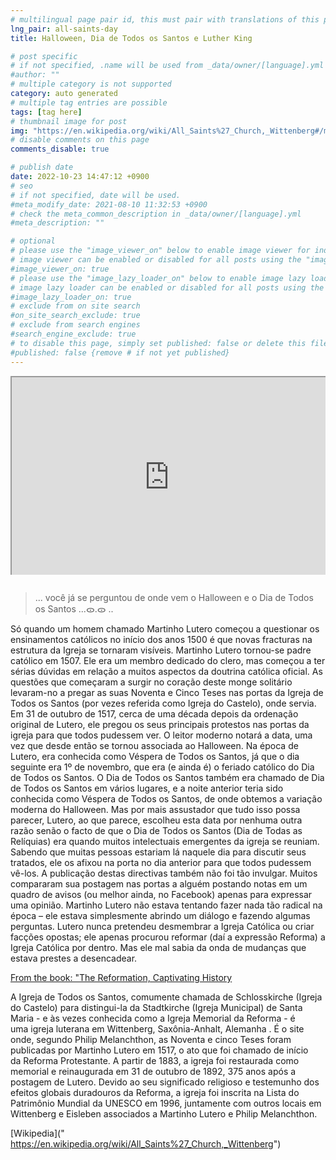 ```yaml
---
# multilingual page pair id, this must pair with translations of this page. (This name must be unique)
lng_pair: all-saints-day
title: Halloween, Dia de Todos os Santos e Luther King

# post specific
# if not specified, .name will be used from _data/owner/[language].yml
#author: ""
# multiple category is not supported
category: auto generated
# multiple tag entries are possible
tags: [tag here]
# thumbnail image for post
img: "https://en.wikipedia.org/wiki/All_Saints%27_Church,_Wittenberg#/media/File:Schlosskirche_Wittenberg.jpg"
# disable comments on this page
comments_disable: true

# publish date
date: 2022-10-23 14:47:12 +0900
# seo
# if not specified, date will be used.
#meta_modify_date: 2021-08-10 11:32:53 +0900
# check the meta_common_description in _data/owner/[language].yml
#meta_description: ""

# optional
# please use the "image_viewer_on" below to enable image viewer for individual pages or posts (_posts/ or [language]/_posts folders).
# image viewer can be enabled or disabled for all posts using the "image_viewer_posts: true" setting in _data/conf/main.yml.
#image_viewer_on: true
# please use the "image_lazy_loader_on" below to enable image lazy loader for individual pages or posts (_posts/ or [language]/_posts folders).
# image lazy loader can be enabled or disabled for all posts using the "image_lazy_loader_posts: true" setting in _data/conf/main.yml.
#image_lazy_loader_on: true
# exclude from on site search
#on_site_search_exclude: true
# exclude from search engines
#search_engine_exclude: true
# to disable this page, simply set published: false or delete this file
#published: false {remove # if not yet published}
---
```


<div style="position:relative;padding-bottom:56.25%;padding-top:35px;height:0;margin-bottom:2em;overflow:hidden">
    <iframe style="position:absolute;top:0;left:0;width:100%;height:100%"  src="https://www.youtube.com/embed/fzR66uj67Vw?si=th2u9srWILvNcd8g" title="YouTube video player"  allowfullscreen>
    </iframe>
</div> 

<!--
> ... have you ever wondered  where halloween and > All Saints Day originate from ...ᯣ.ᯣ ..

It wasn’t until a man named Martin Luther began to question Catholic teachings in the early 1500s that new fractures in the church structure became visible. Martin Luther became a Catholic priest in 1507. He was a dedicated member of the clergy but began to have serious misgivings with many aspects of official Catholic doctrine. The questions that began to arise in the heart of this lone monk led to him famously nailing his Ninety-five Theses to the doors of All Saints’ Church (sometimes referred to as Castle Church) where he served. On October 31, 1517, about a decade after Luther’s original ordination, he nailed his chief protests to the church doors for all to see. The modern reader will note the date since it has since become associated with Halloween. Back in Luther’s day, it was known as All Saints’ Eve since the following day was November 1, which was (and still is) the Catholic holiday of All Saints’ Day. All Saints’ Day was also called All Hallows’ Day in various quarters, and the night before would have been known as All Hallows’ Eve, from which we get the modern variation of Halloween. But as spooky as all that might sound, Luther, it seems, chose this date for no other reason than the fact that All Saints’ Day (All Hallows’ Day) was when many budding intellectuals of the church would meet. Knowing many people would be there on that day to discuss his treatises, he posted them on the door the day before so everyone would be sure to see them. The posting of these directives was not that unusual, either. Many have likened his posting on the doors to someone posting notes on a bulletin board (or better yet, on Facebook) just to air an opinion. Martin Luther wasn’t trying to do anything all that radical at the time—he was simply opening a dialogue and asking a few questions. Luther never intended to break up the Catholic Church or create opposing factions; he just sought to reform (hence the phrase Reformation) the Catholic Church from within. But little did he know the tidal wave of change he was about to unleash. -->

> ... você já se perguntou de onde vem o
 >  Halloween e o Dia de Todos os Santos ...ᯣ.ᯣ .. 

Só quando um homem chamado Martinho Lutero começou a questionar os ensinamentos católicos no início dos anos 1500 é que novas fracturas na estrutura da Igreja se tornaram visíveis. Martinho Lutero tornou-se padre católico em 1507. Ele era um membro dedicado do clero, mas começou a ter sérias dúvidas em relação a muitos aspectos da doutrina católica oficial. As questões que começaram a surgir no coração deste monge solitário levaram-no a pregar as suas Noventa e Cinco Teses nas portas da Igreja de Todos os Santos (por vezes referida como Igreja do Castelo), onde servia. Em 31 de outubro de 1517, cerca de uma década depois da ordenação original de Lutero, ele pregou os seus principais protestos nas portas da igreja para que todos pudessem ver. O leitor moderno notará a data, uma vez que desde então se tornou associada ao Halloween. Na época de Lutero, era conhecida como Véspera de Todos os Santos, já que o dia seguinte era 1º de novembro, que era (e ainda é) o feriado católico do Dia de Todos os Santos. O Dia de Todos os Santos também era chamado de Dia de Todos os Santos em vários lugares, e a noite anterior teria sido conhecida como Véspera de Todos os Santos, de onde obtemos a variação moderna do Halloween. Mas por mais assustador que tudo isso possa parecer, Lutero, ao que parece, escolheu esta data por nenhuma outra razão senão o facto de que o Dia de Todos os Santos (Dia de Todas as Relíquias) era quando muitos intelectuais emergentes da igreja se reuniam. Sabendo que muitas pessoas estariam lá naquele dia para discutir seus tratados, ele os afixou na porta no dia anterior para que todos pudessem vê-los. A publicação destas directivas também não foi tão invulgar. Muitos compararam sua postagem nas portas a alguém postando notas em um quadro de avisos (ou melhor ainda, no Facebook) apenas para expressar uma opinião. Martinho Lutero não estava tentando fazer nada tão radical na época – ele estava simplesmente abrindo um diálogo e fazendo algumas perguntas. Lutero nunca pretendeu desmembrar a Igreja Católica ou criar facções opostas; ele apenas procurou reformar (daí a expressão Reforma) a Igreja Católica por dentro. Mas ele mal sabia da onda de mudanças que estava prestes a desencadear.

[From the book:
"The Reformation, Captivating History ](
"https://www.wook.pt/livro/the-reformation-captivating-history/26148097")


<!-- All Saints' Church, commonly referred to as Schlosskirche (Castle Church) to distinguish it from the Stadtkirche (Town Church) of St. Mary's – and sometimes known as the Reformation Memorial Church – is a Lutheran church in Wittenberg, Saxony-Anhalt, Germany. It is the site where, according to Philip Melanchthon, the Ninety-five Theses were posted by Martin Luther in 1517, the act that has been called the start of the Protestant Reformation.
From 1883 onwards, the church was restored as a memorial site and re-inaugurated on 31 October 1892, 375 years after Luther's posting. Because of its religious significance and testimony to the lasting global effects of the Reformation, the church was inscribed on the UNESCO World Heritage List in 1996 along with other sites in Wittenberg and Eisleben associated with Martin Luther and Philip Melanchthon. -->

A Igreja de Todos os Santos, comumente chamada de Schlosskirche (Igreja do Castelo) para distingui-la da Stadtkirche (Igreja Municipal) de Santa Maria - e às vezes conhecida como a Igreja Memorial da Reforma - é uma igreja luterana em Wittenberg, Saxônia-Anhalt, Alemanha . É o site onde, segundo Philip Melanchthon, as Noventa e cinco Teses foram publicadas por Martinho Lutero em 1517, o ato que foi chamado de início da Reforma Protestante. A partir de 1883, a igreja foi restaurada como memorial e reinaugurada em 31 de outubro de 1892, 375 anos após a postagem de Lutero. Devido ao seu significado religioso e testemunho dos efeitos globais duradouros da Reforma, a igreja foi inscrita na Lista do Patrimônio Mundial da UNESCO em 1996, juntamente com outros locais em Wittenberg e Eisleben associados a Martinho Lutero e Philip Melanchthon.

[Wikipedia](" https://en.wikipedia.org/wiki/All_Saints%27_Church,_Wittenberg")








